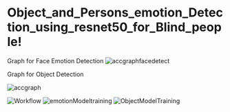 # Object_and_Persons_emotion_Detection_using_resnet50_for_Blind_people!
Graph for Face Emotion Detection
![accgraphfacedetect](https://user-images.githubusercontent.com/35497843/173208815-6c03b94b-4cae-424e-8ab1-84caec21cf03.png)

Graph for Object Detection

![accgraph](https://user-images.githubusercontent.com/35497843/173208817-75d83dab-42eb-41bf-a470-2cbf63a396ab.png)

![Workflow](https://user-images.githubusercontent.com/35497843/173208880-9f517c08-e220-4b27-9d33-3ce7b672f137.png)
![emotionModeltraining](https://user-images.githubusercontent.com/35497843/173208888-26c9b921-0bd8-4afd-a030-de4bc4e7fbac.png)
![ObjectModelTraining](https://user-images.githubusercontent.com/35497843/173208889-642dd494-0abc-4332-aaa6-b42375d2204c.png)

